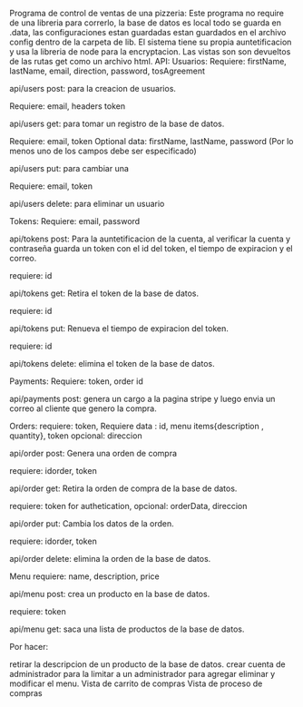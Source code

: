 Programa de control de ventas de una pizzeria:
Este programa no require de una libreria para correrlo, la base de datos es local
todo se guarda en .data, las configuraciones estan guardadas estan guardados en el
archivo config dentro de la carpeta de lib. El sistema tiene su propia
auntetificacion y usa la libreria de node para la encryptacion. Las vistas son
son devueltos de las rutas get como un archivo html.
API:
Usuarios:
Requiere: firstName, lastName, email, direction, password, tosAgreement

api/users post: para la creacion de usuarios.

Requiere: email, headers token

api/users get: para tomar un registro de la base de datos.

Requiere: email, token
Optional data: firstName, lastName, password (Por lo menos uno de los campos debe ser especificado)

api/users put: para cambiar una

Requiere: email, token

api/users delete: para eliminar un usuario

Tokens:
Requiere: email, password

api/tokens post: Para la auntetificacion de la cuenta, al verificar la cuenta y contraseña
guarda un token con el id del token, el tiempo de expiracion y el correo.

requiere: id

api/tokens get: Retira el token de la base de datos.

requiere: id

api/tokens put: Renueva el tiempo de expiracion del token.

requiere: id

api/tokens delete: elimina el token de la base de datos.

Payments:
Requiere: token, order id

api/payments post: genera un cargo a la pagina stripe y luego envia un correo
al cliente que genero la compra.

Orders:
requiere: token,
Requiere data : id, menu items{description , quantity}, token
opcional: direccion

api/order post: Genera una orden de compra

requiere: idorder, token

api/order get: Retira la orden de compra de la base de datos.

requiere: token for authetication,
opcional: orderData, direccion

api/order put: Cambia los datos de la orden.

requiere: idorder, token

api/order delete: elimina la orden de la base de datos.

Menu
requiere:  name, description, price

api/menu post: crea un producto en la base de datos.

requiere: token

api/menu get: saca una lista de productos de la base de datos.

Por hacer:

retirar la descripcion de un producto de la base de datos.
crear cuenta de administrador para la limitar a un administrador para agregar
eliminar y modificar el menu.
Vista de carrito de compras
Vista de proceso de compras
